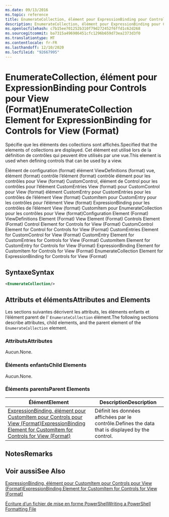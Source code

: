 ```yaml
---
ms.date: 09/13/2016
ms.topic: reference
title: EnumerateCollection, élément pour ExpressionBinding pour Controls pour View (Format)
description: EnumerateCollection, élément pour ExpressionBinding pour Controls pour View (Format)
ms.openlocfilehash: c7b15ee701252b310f79d272452f6ffd1c62d268
ms.sourcegitcommit: ba7315a496986451cfc1296b659d73ea2373d3f0
ms.translationtype: MT
ms.contentlocale: fr-FR
ms.lasthandoff: 12/10/2020
ms.locfileid: "92667995"
---
```

# <a name="enumeratecollection-element-for-expressionbinding-for-controls-for-view-format"></a><span data-ttu-id="09b2b-103">EnumerateCollection, élément pour ExpressionBinding pour Controls pour View (Format)</span><span class="sxs-lookup"><span data-stu-id="09b2b-103">EnumerateCollection Element for ExpressionBinding for Controls for View (Format)</span></span>

<span data-ttu-id="09b2b-104">Spécifie que les éléments des collections sont affichés.</span><span class="sxs-lookup"><span data-stu-id="09b2b-104">Specified that the elements of collections are displayed.</span></span> <span data-ttu-id="09b2b-105">Cet élément est utilisé lors de la définition de contrôles qui peuvent être utilisés par une vue.</span><span class="sxs-lookup"><span data-stu-id="09b2b-105">This element is used when defining controls that can be used by a view.</span></span>

<span data-ttu-id="09b2b-106">Élément de configuration (format) élément ViewDefinitions (format) vue, élément (format) contrôle l’élément (format) contrôle élément pour les contrôles pour View (format) CustomControl, élément de Control pour les contrôles pour l’élément CustomEntries View (format) pour CustomControl pour View (format) élément CustomEntry pour CustomEntries pour les contrôles de l’élément View (format) CustomItem pour CustomEntry pour les contrôles pour l’élément View (format) ExpressionBinding pour les contrôles de l’élément View (format) CustomItem pour EnumerateCollection pour les contrôles pour View (format)</span><span class="sxs-lookup"><span data-stu-id="09b2b-106">Configuration Element (Format) ViewDefinitions Element (Format) View Element (Format) Controls Element (Format) Control Element for Controls for View (Format) CustomControl Element for Control for Controls for View (Format) CustomEntries Element for CustomControl for View (Format) CustomEntry Element for CustomEntries for Controls for View (Format) CustomItem Element for CustomEntry for Controls for View (Format) ExpressionBinding Element for CustomItem for Controls for View (Format) EnumerateCollection Element for ExpressionBinding for Controls for View (Format)</span></span>

## <a name="syntax"></a><span data-ttu-id="09b2b-107">Syntaxe</span><span class="sxs-lookup"><span data-stu-id="09b2b-107">Syntax</span></span>

```xml
<EnumerateCollection/>
```

## <a name="attributes-and-elements"></a><span data-ttu-id="09b2b-108">Attributs et éléments</span><span class="sxs-lookup"><span data-stu-id="09b2b-108">Attributes and Elements</span></span>

<span data-ttu-id="09b2b-109">Les sections suivantes décrivent les attributs, les éléments enfants et l’élément parent de l' `EnumerateCollection` élément.</span><span class="sxs-lookup"><span data-stu-id="09b2b-109">The following sections describe attributes, child elements, and the parent element of the `EnumerateCollection` element.</span></span>

### <a name="attributes"></a><span data-ttu-id="09b2b-110">Attributs</span><span class="sxs-lookup"><span data-stu-id="09b2b-110">Attributes</span></span>

<span data-ttu-id="09b2b-111">Aucun.</span><span class="sxs-lookup"><span data-stu-id="09b2b-111">None.</span></span>

### <a name="child-elements"></a><span data-ttu-id="09b2b-112">Éléments enfants</span><span class="sxs-lookup"><span data-stu-id="09b2b-112">Child Elements</span></span>

<span data-ttu-id="09b2b-113">Aucun.</span><span class="sxs-lookup"><span data-stu-id="09b2b-113">None.</span></span>

### <a name="parent-elements"></a><span data-ttu-id="09b2b-114">Éléments parents</span><span class="sxs-lookup"><span data-stu-id="09b2b-114">Parent Elements</span></span>

|<span data-ttu-id="09b2b-115">Élément</span><span class="sxs-lookup"><span data-stu-id="09b2b-115">Element</span></span>|<span data-ttu-id="09b2b-116">Description</span><span class="sxs-lookup"><span data-stu-id="09b2b-116">Description</span></span>|
|-------------|-----------------|
|[<span data-ttu-id="09b2b-117">ExpressionBinding, élément pour CustomItem pour Controls pour View (Format)</span><span class="sxs-lookup"><span data-stu-id="09b2b-117">ExpressionBinding Element for CustomItem for Controls for View (Format)</span></span>](./expressionbinding-element-for-customitem-for-controls-for-view-format.md)|<span data-ttu-id="09b2b-118">Définit les données affichées par le contrôle.</span><span class="sxs-lookup"><span data-stu-id="09b2b-118">Defines the data that is displayed by the control.</span></span>|

## <a name="remarks"></a><span data-ttu-id="09b2b-119">Notes</span><span class="sxs-lookup"><span data-stu-id="09b2b-119">Remarks</span></span>

## <a name="see-also"></a><span data-ttu-id="09b2b-120">Voir aussi</span><span class="sxs-lookup"><span data-stu-id="09b2b-120">See Also</span></span>

[<span data-ttu-id="09b2b-121">ExpressionBinding, élément pour CustomItem pour Controls pour View (Format)</span><span class="sxs-lookup"><span data-stu-id="09b2b-121">ExpressionBinding Element for CustomItem for Controls for View (Format)</span></span>](./expressionbinding-element-for-customitem-for-controls-for-view-format.md)

[<span data-ttu-id="09b2b-122">Écriture d’un fichier de mise en forme PowerShell</span><span class="sxs-lookup"><span data-stu-id="09b2b-122">Writing a PowerShell Formatting File</span></span>](./writing-a-powershell-formatting-file.md)

